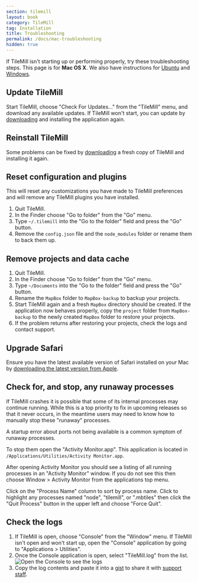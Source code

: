 ```yaml
---
section: tilemill
layout: book
category: TileMill
tag: Installation
title: Troubleshooting
permalink: /docs/mac-troubleshooting
hidden: true
---
```

If TileMill isn't starting up or performing properly, try these troubleshooting steps. This page is for **Mac OS X**. We also have instructions for [Ubuntu](/tilemill/docs/linux-troubleshooting) and [Windows](/tilemill/docs/win-troubleshooting).

## Update TileMill

Start TileMill, choose "Check For Updates..." from the "TileMill" menu, and download any available updates. If TileMill won't start, you can update by [downloading](http://mapbox.com/tilemill/) and installing the application again.

## Reinstall TileMill

Some problems can be fixed by [downloading](http://mapbox.com/tilemill/) a fresh copy of TileMill and installing it again.

## Reset configuration and plugins

This will reset any customizations you have made to TileMill preferences and will remove any TileMill plugins you have installed.

1. Quit TileMill.
2. In the Finder choose "Go to folder" from the "Go" menu.
3. Type `~/.tilemill` into the "Go to the folder" field and press the "Go" button.
4. Remove the `config.json` file and the `node_modules` folder or rename them to back them up.

## Remove projects and data cache

1. Quit TileMill.
2. In the Finder choose "Go to folder" from the "Go" menu.
3. Type `~/Documents` into the "Go to the folder" field and press the "Go" button.
4. Rename the `MapBox` folder to `MapBox-backup` to backup your projects.
5. Start TileMill again and a fresh `MapBox` directory should be created. If the application now behaves properly, copy the `project` folder from `MapBox-backup` to the newly created `MapBox` folder to restore your projects.
6. If the problem returns after restoring your projects, check the logs and contact support.

## Upgrade Safari

Ensure you have the latest available version of Safari installed on your Mac by [downloading the latest version from Apple](http://www.apple.com/safari/).

## Check for, and stop, any runaway processes

If TileMill crashes it is possible that some of its internal processes may continue running. While this is a top priority to fix in upcoming releases so that it never occurs, in the meantime users may need to know how to manually stop these "runaway" processes.

A startup error about ports not being available is a common symptom of runaway processes.

To stop them open the "Activity Monitor.app". This application is located in `/Applications/Utilities/Activity Monitor.app`.

After opening Activity Monitor you should see a listing of all running processes in an "Activity Monitor" window. If you do not see this then choose Window > Activity Monitor from the applications top menu.

Click on the "Process Name" column to sort by process name. Click to highlight any processes named "node", "tilemill", or ".mbtiles" then click the "Quit Process" button in the upper left and choose "Force Quit".

## Check the logs

1. If TileMill is open, choose "Console" from the "Window" menu. If TileMill isn't open and won't start up, open the "Console" application by going to "Applications > Utilities".
2. Once the Console application is open, select "TileMill.log" from the list.
    ![Open the Console to see the logs](/tilemill/assets/pages/mac-console.png)
3. Copy the log contents and paste it into a [gist](https://gist.github.com/) to share it with [support staff](http://support.mapbox.com/discussions/tilemill).

